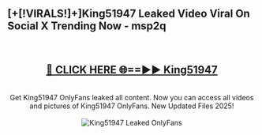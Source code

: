 <h2>[+[!VIRALS!]+]King51947 Leaked Video Viral On Social X Trending Now - msp2q</h2>
<br>
<div align="center">
<h2><a href="https://libra.edu.pl?King51947" rel="nofollow">🔴 CLICK HERE 🌐==►► King51947</a></h2>
<br>
Get King51947 OnlyFans leaked all content. Now you can access all videos and pictures of King51947 OnlyFans. New Updated Files 2025!
<br>
<br>
<a href="https://libra.edu.pl?King51947" rel="nofollow" data-target="animated-image.originalLink"><img src="https://i.ibb.co.com/WyWwxjT/player-gif2.gif" alt="King51947 Leaked OnlyFans" style="max-width: 100%; display: inline-block;" data-target="animated-image.originalImage"></a>
</div>
<br>